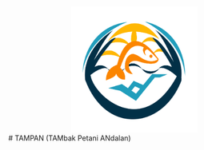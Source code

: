 <div align="center"><img src = "images/logo.png" width = 50% height= 50%></div>
# TAMPAN (TAMbak Petani ANdalan)
